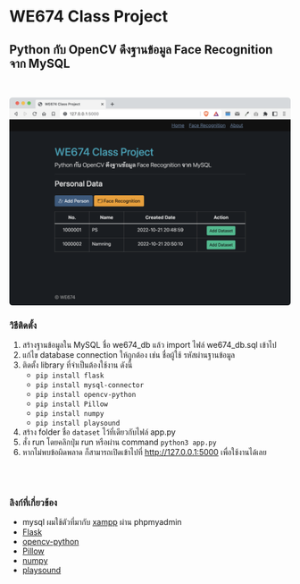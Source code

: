 # WE674 Class Project

## Python กับ OpenCV ดึงฐานข้อมูล Face Recognition จาก MySQL
<br />

![thumbnail](thumbnail.png)

### วิธีติดตั้ง
1. สร้างฐานข้อมูลใน MySQL ชื่อ we674_db แล้ว import ไฟล์ we674_db.sql เข้าไป
2. แก้ไข database connection ให้ถูกต้อง เช่น ชื่อผู้ใช้ รหัสผ่านฐานข้อมูล
3. ติดตั้ง library ที่จำเป็นต้องใช้งาน ดังนี้
    * ```pip install flask```
    * ```pip install mysql-connector```
    * ```pip install opencv-python```
    * ```pip install Pillow```
    * ```pip install numpy```
    * ```pip install playsound```
4. สร้าง folder ชื่อ ```dataset``` ไว้ที่เดียวกับไฟล์ app.py
5. สั่ง run โดยคลิกปุ่ม run หรือผ่าน command ```python3 app.py```
6. หากไม่พบข้อผิดพลาด ก็สามารถเปิดเข้าไปที่ http://127.0.0.1:5000 เพื่อใช้งานได้เลย
<br />
<br />

### ลิงก์ที่เกี่ยวข้อง
* mysql ผมใช้ตัวที่มากับ [xampp](https://www.apachefriends.org/download.html) ผ่าน phpmyadmin
* [Flask](https://pypi.org/project/Flask/)
* [opencv-python](https://pypi.org/project/opencv-python/)
* [Pillow](https://pypi.org/project/Pillow/)
* [numpy](https://pypi.org/project/numpy/)
* [playsound](https://pypi.org/project/playsound/)